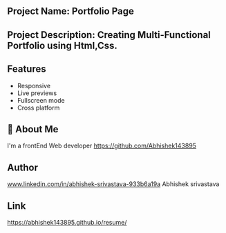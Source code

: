 ## Project Name: Portfolio Page

## Project Description: Creating Multi-Functional Portfolio using Html,Css.


## Features
- Responsive
- Live previews
- Fullscreen mode
- Cross platform


## 🚀 About Me
I'm a frontEnd Web developer
https://github.com/Abhishek143895


## Author
www.linkedin.com/in/abhishek-srivastava-933b6a19a
Abhishek srivastava


## Link
https://abhishek143895.github.io/resume/
